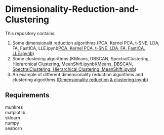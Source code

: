 # Dimensionality-Reduction-and-Clustering

This repository contains:

1. Some dimensionalit reduction algorithms.(PCA, Kernel PCA, t-SNE, LDA, FA, FastICA, LLE.ipynb[PCA, Kernel PCA, t-SNE, LDA, FA, FastICA, LLE.ipynb](https://github.com/LiXirong/Dimensionality-Reduction-and-Clustering/blob/master/PCA%2C%20Kernel%20PCA%2C%20t-SNE%2C%20LDA%2C%20FA%2C%20FastICA%2C%20LLE.ipynb))
2. Some clustering algorithms.(KMeans, DBSCAN, SpectralClustering, Hierarchical Clustering, MeanShift.ipynb[KMeans, DBSCAN, SpectralClustering, Hierarchical Clustering, MeanShift.ipynb](https://github.com/LiXirong/Dimensionality-Reduction-and-Clustering/blob/master/KMeans%2C%20DBSCAN%2C%20SpectralClustering%2C%20Hierarchical%20Clustering%2C%20MeanShift.ipynb))
3. An example of different dimensionality reduction algorithms and clustering algorithms.([Dimensionality reduction & clustering.ipynb](https://github.com/LiXirong/Dimensionality-Reduction-and-Clustering/blob/master/Dimensionality%20reduction%20%26%20clustering.ipynb))

## Requirements
munkres  
matplotlib  
sklearn  
numpy  
seaborn

